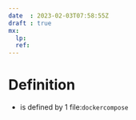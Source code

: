 ```yaml
---
date  : 2023-02-03T07:58:55Z
draft : true
mx:  
  lp:
  ref:
---
```


# Definition
- is defined by 1 file:`dockercompose` 
